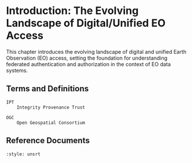 # Introduction: The Evolving Landscape of Digital/Unified EO Access

This chapter introduces the evolving landscape of digital and unified Earth Observation (EO) access, setting the foundation for understanding federated authentication and authorization in the context of EO data systems.



## Terms and Definitions

```{glossary}
IPT
    Integrity Provenance Trust

OGC 
    Open Geospatial Consortium
```

## Reference Documents

```{bibliography}
:style: unsrt
```
